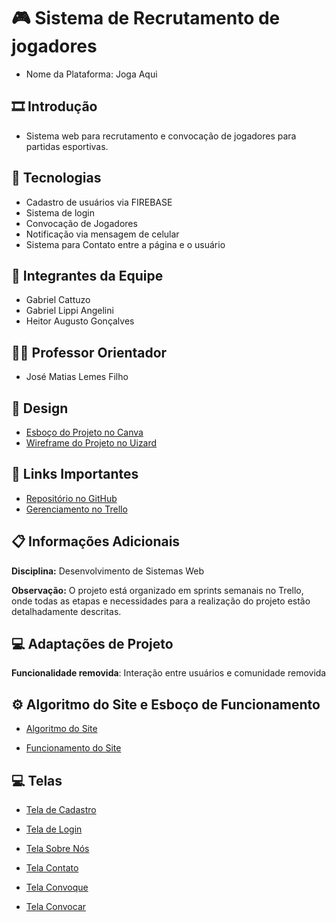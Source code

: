 # 🎮 Sistema de Recrutamento de jogadores
- Nome da Plataforma: Joga Aqui

## 🎞 Introdução 
- Sistema web para recrutamento e convocação de jogadores para partidas esportivas.

## 🎯 Tecnologias
- Cadastro de usuários via FIREBASE
- Sistema de login
- Convocação de Jogadores
- Notificação via mensagem de celular
- Sistema para Contato entre a página e o usuário

## 👥 Integrantes da Equipe

- Gabriel Cattuzo 
- Gabriel Lippi Angelini
- Heitor Augusto Gonçalves

## 👨‍🏫 Professor Orientador
- José Matias Lemes Filho

## 🎨 Design
- [Esboço do Projeto no Canva](https://www.canva.com/design/DAGTGnuKYJM/wJBhvL9siPmaZzfhDwvVIw/view?mode=prototype)
- [Wireframe do Projeto no Uizard](https://app.uizard.io/p/17f88208/overview)

## 🔗 Links Importantes
- [Repositório no GitHub](https://github.com/GabrielLippi05/Projeto-01-Desenvolvimento-Web)
- [Gerenciamento no Trello](https://trello.com/b/QRi33GGV/trello-projeto-pi)

## 📋 Informações Adicionais
**Disciplina:** Desenvolvimento de Sistemas Web

**Observação:** O projeto está organizado em sprints semanais no Trello, onde todas as etapas e necessidades para a realização do projeto estão detalhadamente descritas.

## 💻 Adaptações de Projeto

**Funcionalidade removida**: Interação entre usuários e comunidade removida

## ⚙️ Algoritmo do Site e Esboço de Funcionamento

- [Algoritmo do Site][def]

[def]: /assets/algoritmo.jpg

- [Funcionamento do Site][def2]

[def2]: /assets/funcionamento.jpg

## 💻 Telas

- [Tela de Cadastro][def3]

[def3]: /assets/registrar.png

- [Tela de Login][def4]

[def4]: /assets/login.png

- [Tela Sobre Nós][def5]

[def5]: /assets/sobrenos.png

- [Tela Contato][def6]

[def6]: /assets/contato.png

- [Tela Convoque][def7]

[def7]: /assets/convocar.png

- [Tela Convocar][def8]

[def8]: /assets/convoque.png

